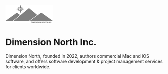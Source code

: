 <p align="left">
<img src="img/Dimension%20North%20Logo.svg" width="150">
</p>

# Dimension North Inc.

Dimension North, founded in 2022, authors commercial Mac and iOS software, and offers software development & project management services for clients worldwide. 

